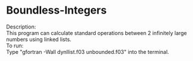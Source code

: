 # Boundless-Integers
Description:  
This program can calculate standard operations between 2 infinitely large numbers using linked lists.  
To run:  
Type "gfortran -Wall dynllist.f03 unbounded.f03" into the terminal.
